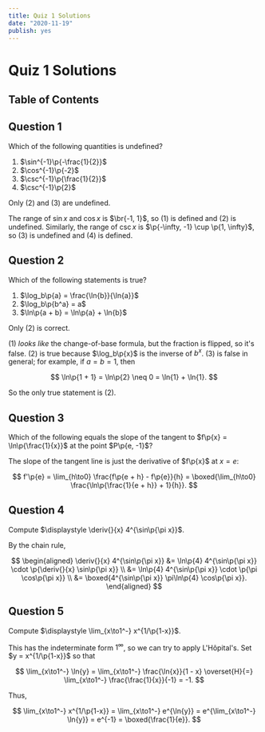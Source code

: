 ```yaml
---
title: Quiz 1 Solutions
date: "2020-11-19"
publish: yes
---
```


# Quiz 1 Solutions

## Table of Contents

## Question 1

Which of the following quantities is undefined?

1.  $\sin^{-1}\p{-\frac{1}{2}}$
2.  $\cos^{-1}\p{-2}$
3.  $\csc^{-1}\p{\frac{1}{2}}$
4.  $\csc^{-1}\p{2}$

<solution>

Only (2) and (3) are undefined.

The range of $\sin{x}$ and $\cos{x}$ is $\br{-1, 1}$, so (1) is defined and (2) is undefined. Similarly, the range of $\csc{x}$ is $\p{-\infty, -1} \cup \p{1, \infty}$, so (3) is undefined and (4) is defined.

</solution>

## Question 2

Which of the following statements is true?

1.  $\log_b\p{a} = \frac{\ln{b}}{\ln{a}}$
2.  $\log_b\p{b^a} = a$
3.  $\ln\p{a + b} = \ln\p{a} + \ln{b}$

<solution>

Only (2) is correct.

(1) _looks like_ the change-of-base formula, but the fraction is flipped, so it's false. (2) is true because $\log_b\p{x}$ is the inverse of $b^x$. (3) is false in general; for example, if $a = b = 1$, then

$$
\ln\p{1 + 1} = \ln\p{2} \neq 0 = \ln{1} + \ln{1}.
$$

So the only true statement is (2).

</solution>

## Question 3

Which of the following equals the slope of the tangent to $f\p{x} = \ln\p{\frac{1}{x}}$ at the point $P\p{e, -1}$?

<solution>

The slope of the tangent line is just the derivative of $f\p{x}$ at $x = e$:

$$
f'\p{e}
    = \lim_{h\to0} \frac{f\p{e + h} - f\p{e}}{h}
    = \boxed{\lim_{h\to0} \frac{\ln\p{\frac{1}{e + h}} + 1}{h}}.
$$

</solution>

## Question 4

Compute $\displaystyle \deriv{}{x} 4^{\sin\p{\pi x}}$.

<solution>

By the chain rule,

$$
\begin{aligned}
    \deriv{}{x} 4^{\sin\p{\pi x}}
        &= \ln\p{4} 4^{\sin\p{\pi x}} \cdot \p{\deriv{}{x} \sin\p{\pi x}} \\
        &= \ln\p{4} 4^{\sin\p{\pi x}} \cdot \p{\pi \cos\p{\pi x}} \\
        &= \boxed{4^{\sin\p{\pi x}} \pi\ln\p{4} \cos\p{\pi x}}.
\end{aligned}
$$

</solution>

## Question 5

Compute $\displaystyle \lim_{x\to1^-} x^{1/\p{1-x}}$.

<solution>

This has the indeterminate form $1^\infty$, so we can try to apply L'Hôpital's. Set $y = x^{1/\p{1-x}}$ so that

$$
\lim_{x\to1^-} \ln{y}
    = \lim_{x\to1^-} \frac{\ln{x}}{1 - x}
    \overset{H}{=} \lim_{x\to1^-} \frac{\frac{1}{x}}{-1}
    = -1.
$$

Thus,

$$
\lim_{x\to1^-} x^{1/\p{1-x}}
    = \lim_{x\to1^-} e^{\ln{y}}
    = e^{\lim_{x\to1^-} \ln{y}}
    = e^{-1}
    = \boxed{\frac{1}{e}}.
$$

</solution>
